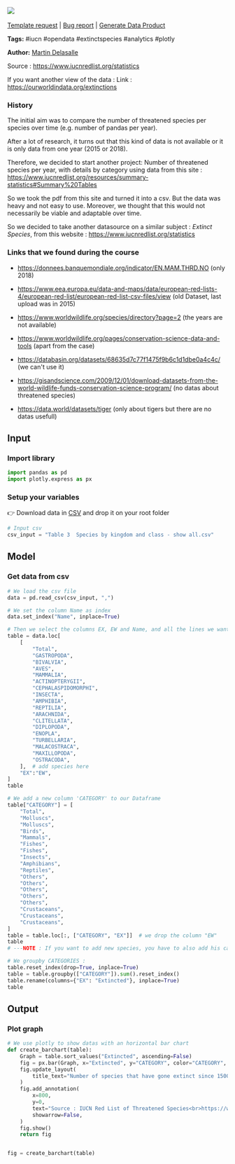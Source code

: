 <a href="https://app.naas.ai/user-redirect/naas/downloader?url=https://raw.githubusercontent.com/jupyter-naas/awesome-notebooks/master/IUCN/IUCN_Extinct_species.ipynb" target="_parent"><img src="https://naasai-public.s3.eu-west-3.amazonaws.com/Open_in_Naas_Lab.svg"/></a><br><br><a href="https://github.com/jupyter-naas/awesome-notebooks/issues/new?assignees=&labels=&template=template-request.md&title=Tool+-+Action+of+the+notebook+">Template request</a> | <a href="https://github.com/jupyter-naas/awesome-notebooks/issues/new?assignees=&labels=bug&template=bug_report.md&title=IUCN+-+Extinct+species:+Error+short+description">Bug report</a> | <a href="https://app.naas.ai/user-redirect/naas/downloader?url=https://raw.githubusercontent.com/jupyter-naas/awesome-notebooks/master/Naas/Naas_Start_data_product.ipynb" target="_parent">Generate Data Product</a>

**Tags:** #iucn #opendata #extinctspecies #analytics #plotly

**Author:** [Martin Delasalle](https://github.com/delasalle-sio-martin)

Source : https://www.iucnredlist.org/statistics

If you want another view of the data : Link : https://ourworldindata.org/extinctions

### History
The initial aim was to compare the number of threatened species per species over time (e.g. number of pandas per year).

After a lot of research, it turns out that this kind of data is not available or it is only data from one year (2015 or 2018).

Therefore, we decided to start another project: Number of threatened species per year, with details by category using data from this site : https://www.iucnredlist.org/resources/summary-statistics#Summary%20Tables

So we took the pdf from this site and turned it into a csv.
But the data was heavy and not easy to use. Moreover, we thought that this would not necessarily be viable and adaptable over time.

So we decided to take another datasource on a similar subject : *Extinct Species*, from this website : https://www.iucnredlist.org/statistics

### Links that we found during the course 

- https://donnees.banquemondiale.org/indicator/EN.MAM.THRD.NO (only 2018)

- https://www.eea.europa.eu/data-and-maps/data/european-red-lists-4/european-red-list/european-red-list-csv-files/view (old Dataset, last upload was in 2015)

- https://www.worldwildlife.org/species/directory?page=2 (the years are not available)

- https://www.worldwildlife.org/pages/conservation-science-data-and-tools (apart from the case)

- https://databasin.org/datasets/68635d7c77f1475f9b6c1d1dbe0a4c4c/ (we can't use it)

- https://gisandscience.com/2009/12/01/download-datasets-from-the-world-wildlife-funds-conservation-science-program/ (no datas about threatened species)

- https://data.world/datasets/tiger (only about tigers but there are no datas usefull)

## Input

### Import library


```python
import pandas as pd
import plotly.express as px
```

### Setup your variables

👉 Download data in [CSV](https://www.iucnredlist.org/statistics) and drop it on your root folder


```python
# Input csv
csv_input = "Table 3  Species by kingdom and class - show all.csv"
```

## Model

### Get data from csv


```python
# We load the csv file
data = pd.read_csv(csv_input, ",")

# We set the column Name as index
data.set_index("Name", inplace=True)

# Then we select the columns EX, EW and Name, and all the lines we want in the graph
table = data.loc[
    [
        "Total",
        "GASTROPODA",
        "BIVALVIA",
        "AVES",
        "MAMMALIA",
        "ACTINOPTERYGII",
        "CEPHALASPIDOMORPHI",
        "INSECTA",
        "AMPHIBIA",
        "REPTILIA",
        "ARACHNIDA",
        "CLITELLATA",
        "DIPLOPODA",
        "ENOPLA",
        "TURBELLARIA",
        "MALACOSTRACA",
        "MAXILLOPODA",
        "OSTRACODA",
    ],  # add species here
    "EX":"EW",
]
table
```


```python
# We add a new column 'CATEGORY' to our Dataframe
table["CATEGORY"] = [
    "Total",
    "Molluscs",
    "Molluscs",
    "Birds",
    "Mammals",
    "Fishes",
    "Fishes",
    "Insects",
    "Amphibians",
    "Reptiles",
    "Others",
    "Others",
    "Others",
    "Others",
    "Others",
    "Crustaceans",
    "Crustaceans",
    "Crustaceans",
]
table = table.loc[:, ["CATEGORY", "EX"]]  # we drop the column "EW"
table
# ---NOTE : If you want to add new species, you have to also add his category
```


```python
# We groupby CATEGORIES :
table.reset_index(drop=True, inplace=True)
table = table.groupby(["CATEGORY"]).sum().reset_index()
table.rename(columns={"EX": "Extincted"}, inplace=True)
table
```

## Output

### Plot graph


```python
# We use plotly to show datas with an horizontal bar chart
def create_barchart(table):
    Graph = table.sort_values("Extincted", ascending=False)
    fig = px.bar(Graph, x="Extincted", y="CATEGORY", color="CATEGORY", orientation="h")
    fig.update_layout(
        title_text="Number of species that have gone extinct since 1500", title_x=0.5
    )
    fig.add_annotation(
        x=800,
        y=0,
        text="Source : IUCN Red List of Threatened Species<br>https://www.iucnredlist.org/statistics",
        showarrow=False,
    )
    fig.show()
    return fig


fig = create_barchart(table)
```


```python

```
